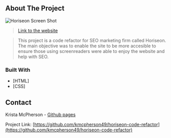 ## About The Project

![Horiseon Screen Shot](../images/Horiseon-Refactor-Screenshot.jpg)

>[Link to the website](https://kmcpherson49.github.io/horiseon-code-refactor/)

>This project is a code refactor for SEO marketing firm called Horiseon. The main objective was to enable the site to be more accesible to ensure those using screenreaders were able to enjoy the website and help with SEO.  

### Built With

* [HTML]
* [CSS]

## Contact

Krista McPherson - [Github pages](https://kmcpherson49.github.io/)

Project Link: [https://github.com/kmcpherson49/horiseon-code-refactor](https://github.com/kmcpherson49/horiseon-code-refactor)